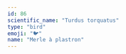 ```yaml
---
id: 86
scientific_name: "Turdus torquatus"
type: "bird"
emoji: "🐦"
name: "Merle à plastron"
---
```

